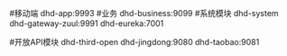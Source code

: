 #移动端
    dhd-app:9993
#业务
    dhd-business:9099
#系统模块 dhd-system
    dhd-gateway-zuul:9991
    dhd-eureka:7001

#开放API模块 dhd-third-open
    dhd-jingdong:9080
    dhd-taobao:9081
